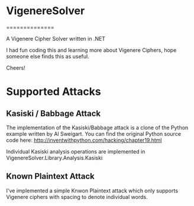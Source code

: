 # VigenereSolver
==============

A Vigenere Cipher Solver written in .NET

I had fun coding this and learning more about Vigenere Ciphers, hope someone else finds this as useful.

Cheers!

# Supported Attacks

## Kasiski / Babbage Attack
The implementation of the Kasiski/Babbage attack is a clone of the Python example written by Al Sweigart.
You can find the original Python source code here: http://inventwithpython.com/hacking/chapter19.html

Individual Kasiski analysis operations are implemented in VigenereSolver.Library.Analysis.Kasiski

## Known Plaintext Attack
I've implemented a simple Knwon Plaintext attack which only supports Vigenere ciphers with spacing to denote individual words.
